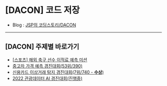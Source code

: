 # [DACON] 코드 저장

- Blog : [JSP의 코딩스토리/DACON](https://jsp-coding.tistory.com/8)

---

## [DACON] 주제별 바로가기

- [[스포츠] 해외 축구 선수 이적료 예측 미션](https://github.com/wjsrlahrlco1998/DACON-code/blob/master/[DACON]Foreign_soccer_player_transfer_fee_prediction)
- [중고차 가격 예측 경진대회(53위/390)](https://github.com/wjsrlahrlco1998/DACON-code/blob/master/[DACON]Used_car_price_prediction)
- [신용카드 이상거래 탐지 경진대회(7위/740 - **수상**)](https://github.com/wjsrlahrlco1998/DACON-code/blob/master/[DACON]creditcard_data_anomaly_detection)
- [2022 관광데이터 AI 경진대회(진행중)](https://github.com/wjsrlahrlco1998/DACON-code/blob/master/[DACON]Tourism_Data_Contest)

